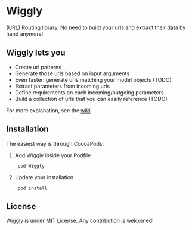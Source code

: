 Wiggly
======

(URL) Routing library. No need to build your urls and extract their data by hand anymore!

## Wiggly lets you

- Create url patterns
- Generate those urls based on input arguments
- Even faster: generate urls matching your model objects (TODO)
- Extract parameters from incoming urls
- Define requirements on each incoming/outgoing parameters
- Build a collection of urls that you can easily reference (TODO)

For more explanation, see the [wiki](https://github.com/KptainO/Wiggly/wiki)

## Installation

The easiest way is through CocoaPods:

1. Add Wiggly inside your Podfile

        pod Wiggly
    
2. Update your installation
        
        pod install
    
    
## License

Wiggly is under MIT License.
Any contribution is welcomed!
